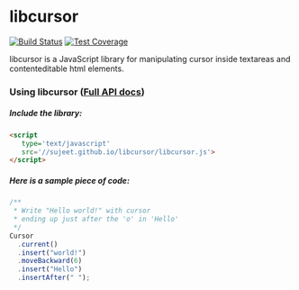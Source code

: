 libcursor
=========
[![Build Status](https://img.shields.io/travis/sujeet/libcursor/gh-pages.svg)](https://travis-ci.org/sujeet/libcursor) [![Test Coverage](https://img.shields.io/codecov/c/github/sujeet/libcursor/gh-pages.svg)](https://codecov.io/gh/sujeet/libcursor)

libcursor is a JavaScript library for manipulating cursor inside 
textareas and contenteditable html elements.

### Using libcursor ([Full API docs](//sujeet.github.io/libcursor/docs/Cursor.html))
##### Include the library:
```HTML
<script 
   type='text/javascript' 
   src='//sujeet.github.io/libcursor/libcursor.js'>
</script>
```

##### Here is a sample piece of code:
```javascript
/**
 * Write "Hello world!" with cursor 
 * ending up just after the 'o' in 'Hello' 
 */
Cursor
  .current()
  .insert("world!")
  .moveBackward(6)
  .insert("Hello")
  .insertAfter(" ");
```
